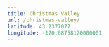 ```yaml
---
title: Christmas Valley
url: /christmas-valley/
latitude: 43.2377077
longitude: -120.68758120000001
---
```

